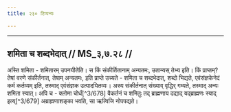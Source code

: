 ```yaml
---
title: २३० टिप्पन्यः

---
```


[^3/676]: E2,4: santi camasādhvaryavaḥ

[^3/677]: E2: 4,570; E4: 4,884; E6: 1,270

____________________________________________


## शमिता च शब्दभेदात् // MS_३,७.२८ //

अस्ति शमिता - शमितारम् उपनयीतेति। स किं संकीर्तितानाम् अन्यतमः, उतान्यस् तेभ्य इति। किं प्राप्तम्? तेषां वरणे संकीर्तनात्, तेषाम् अन्यतमः, इति प्राप्ते उच्यते - शमिता च शब्दभेदात्, शब्दो भिद्यते, एवंसंज्ञकेनेदं कर्म कर्तव्यम् इति, तस्माद् एवंसंज्ञक उत्पादयितव्यः। अस्य संकीर्तनात् संख्याव् वृद्धिर् गम्यते, तस्माद् अन्यः शमिता स्यात्। अपि च - क्लोमा चोर्धं[^3/678] वैकर्तनं च शमितुः तद् ब्राह्मणाय दद्याद् यद्ब्राह्मणः स्याद् इत्य्[^3/679] अब्राह्मणाशङ्का भवति, सा ऋत्विजि नोपपद्यते।
